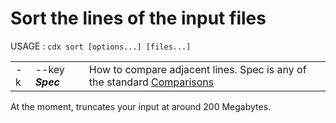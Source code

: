 # Sort the lines of the input files

USAGE : `cdx sort [options...] [files...]`

||||
|---|---|---|
| -k | --key **_Spec_** | How to compare adjacent lines. Spec is any of the standard [Comparisons](Comparisons.md) |

At the moment, truncates your input at around 200 Megabytes.

